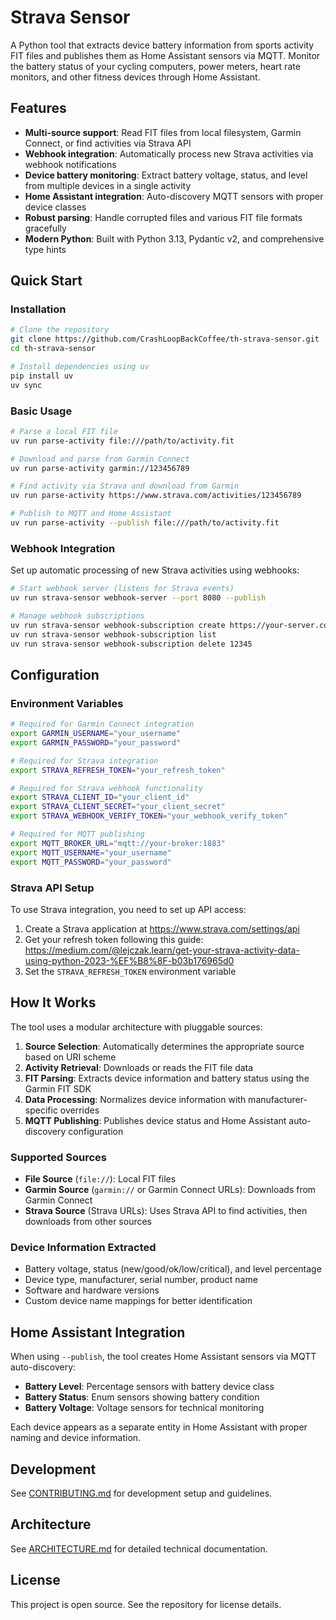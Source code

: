 # Strava Sensor

A Python tool that extracts device battery information from sports activity FIT files and publishes them as Home Assistant sensors via MQTT. Monitor the battery status of your cycling computers, power meters, heart rate monitors, and other fitness devices through Home Assistant.

## Features

- **Multi-source support**: Read FIT files from local filesystem, Garmin Connect, or find activities via Strava API
- **Webhook integration**: Automatically process new Strava activities via webhook notifications
- **Device battery monitoring**: Extract battery voltage, status, and level from multiple devices in a single activity
- **Home Assistant integration**: Auto-discovery MQTT sensors with proper device classes
- **Robust parsing**: Handle corrupted files and various FIT file formats gracefully
- **Modern Python**: Built with Python 3.13, Pydantic v2, and comprehensive type hints

## Quick Start

### Installation

```bash
# Clone the repository
git clone https://github.com/CrashLoopBackCoffee/th-strava-sensor.git
cd th-strava-sensor

# Install dependencies using uv
pip install uv
uv sync
```

### Basic Usage

```bash
# Parse a local FIT file
uv run parse-activity file:///path/to/activity.fit

# Download and parse from Garmin Connect
uv run parse-activity garmin://123456789

# Find activity via Strava and download from Garmin
uv run parse-activity https://www.strava.com/activities/123456789

# Publish to MQTT and Home Assistant
uv run parse-activity --publish file:///path/to/activity.fit
```

### Webhook Integration

Set up automatic processing of new Strava activities using webhooks:

```bash
# Start webhook server (listens for Strava events)
uv run strava-sensor webhook-server --port 8080 --publish

# Manage webhook subscriptions
uv run strava-sensor webhook-subscription create https://your-server.com/webhook
uv run strava-sensor webhook-subscription list
uv run strava-sensor webhook-subscription delete 12345
```

## Configuration

### Environment Variables

```bash
# Required for Garmin Connect integration
export GARMIN_USERNAME="your_username"
export GARMIN_PASSWORD="your_password"

# Required for Strava integration
export STRAVA_REFRESH_TOKEN="your_refresh_token"

# Required for Strava webhook functionality
export STRAVA_CLIENT_ID="your_client_id"
export STRAVA_CLIENT_SECRET="your_client_secret"
export STRAVA_WEBHOOK_VERIFY_TOKEN="your_webhook_verify_token"

# Required for MQTT publishing
export MQTT_BROKER_URL="mqtt://your-broker:1883"
export MQTT_USERNAME="your_username"
export MQTT_PASSWORD="your_password"
```

### Strava API Setup

To use Strava integration, you need to set up API access:

1. Create a Strava application at https://www.strava.com/settings/api
2. Get your refresh token following this guide: https://medium.com/@lejczak.learn/get-your-strava-activity-data-using-python-2023-%EF%B8%8F-b03b176965d0
3. Set the `STRAVA_REFRESH_TOKEN` environment variable

## How It Works

The tool uses a modular architecture with pluggable sources:

1. **Source Selection**: Automatically determines the appropriate source based on URI scheme
2. **Activity Retrieval**: Downloads or reads the FIT file data
3. **FIT Parsing**: Extracts device information and battery status using the Garmin FIT SDK
4. **Data Processing**: Normalizes device information with manufacturer-specific overrides
5. **MQTT Publishing**: Publishes device status and Home Assistant auto-discovery configuration

### Supported Sources

- **File Source** (`file://`): Local FIT files
- **Garmin Source** (`garmin://` or Garmin Connect URLs): Downloads from Garmin Connect
- **Strava Source** (Strava URLs): Uses Strava API to find activities, then downloads from other sources

### Device Information Extracted

- Battery voltage, status (new/good/ok/low/critical), and level percentage
- Device type, manufacturer, serial number, product name
- Software and hardware versions
- Custom device name mappings for better identification

## Home Assistant Integration

When using `--publish`, the tool creates Home Assistant sensors via MQTT auto-discovery:

- **Battery Level**: Percentage sensors with battery device class
- **Battery Status**: Enum sensors showing battery condition
- **Battery Voltage**: Voltage sensors for technical monitoring

Each device appears as a separate entity in Home Assistant with proper naming and device information.

## Development

See [CONTRIBUTING.md](CONTRIBUTING.md) for development setup and guidelines.

## Architecture

See [ARCHITECTURE.md](ARCHITECTURE.md) for detailed technical documentation.

## License

This project is open source. See the repository for license details.
